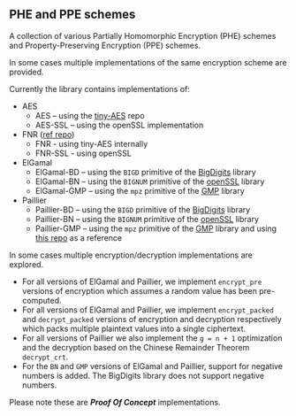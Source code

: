 ## PHE and PPE schemes

A collection of various Partially Homomorphic Encryption (PHE) schemes and Property-Preserving Encryption (PPE) schemes.

In some cases multiple implementations of the same encryption scheme are provided.

Currently the library contains implementations of:

- AES
    - AES – using the [tiny-AES](https://github.com/kokke/tiny-AES-c/blob/master/aes.c) repo
    - AES-SSL  – using the openSSL implementation
- FNR ([ref repo](https://github.com/cisco/libfnr))
    - FNR - using tiny-AES internally
    - FNR-SSL - using openSSL
- ElGamal
    - ElGamal-BD – using the `BIGD` primitive of the [BigDigits](https://www.di-mgt.com.au/bigdigits.html) library
    - ElGamal-BN – using the `BIGNUM` primitive of the [openSSL](https://www.openssl.org/) library
    - ElGamal-GMP – using the `mpz` primitive of the [GMP](https://gmplib.org/) library
- Paillier
    - Paillier-BD – using the `BIGD` primitive of the [BigDigits](https://www.di-mgt.com.au/bigdigits.html) library
    - Paillier-BN – using the `BIGNUM` primitive of the [openSSL](https://www.openssl.org/) library
    - Paillier-GMP – using the `mpz` primitive of the [GMP](https://gmplib.org/) library and using [this repo](https://github.com/camillevuillaume/Paillier-GMP) as a reference

In some cases multiple encryption/decryption implementations are explored.
- For all versions of ElGamal and Paillier, we implement `encrypt_pre` versions of encryption which assumes a random value has been pre-computed.
- For all versions of ElGamal and Paillier, we implement `encrypt_packed` and `decrypt_packed` versions of encryption and decryption respectively which packs multiple plaintext values into a single ciphertext.
- For all versions of Paillier we also implement the `g = n + 1` optimization and the decryption based on the Chinese Remainder Theorem `decrypt_crt`.
- For the `BN` and `GMP` versions of ElGamal and Paillier, support for negative numbers is added. The BigDigits library does not support negative numbers.

Please note these are **_Proof Of Concept_** implementations.
